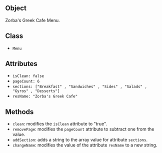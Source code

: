 ## Object

Zorba's Greek Cafe Menu.


## Class

- `Menu`


## Attributes

- `isClean: false`
- `pageCount: 6`
- `sections: ["Breakfast" , "Sandwiches" , "Sides" , "Salads" , "Gyros" , "Desserts"]`
- `resName: "Zorba's Greek Cafe"`


## Methods

- `clean`: modifies the `isClean` attribute to "true".
- `removePage`: modifies the `pageCount` attribute to subtract one from the value.
- `addSection`: adds a string to the array value for attribute `sections`.
- `changeName`: modifies the value of the attribute `resName` to a new string.
